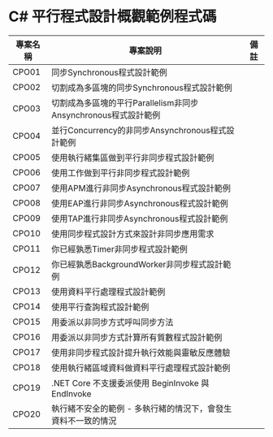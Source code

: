 # C# 平行程式設計概觀範例程式碼

|專案名稱|專案說明|備註|
|-|-|-|
|CPO01|同步Synchronous程式設計範例||
|CPO02|切割成為多區塊的同步Synchronous程式設計範例||
|CPO03|切割成為多區塊的平行Parallelism非同步Ansynchronous程式設計範例||
|CPO04|並行Concurrency的非同步Ansynchronous程式設計範例||
|CPO05|使用執行緒集區做到平行非同步程式設計範例||
|CPO06|使用工作做到平行非同步程式設計範例||
|CPO07|使用APM進行非同步Asynchronous程式設計範例||
|CPO08|使用EAP進行非同步Asynchronous程式設計範例||
|CPO09|使用TAP進行非同步Asynchronous程式設計範例||
|CPO10|使用同步程式設計方式來設計非同步應用需求||
|CPO11|你已經孰悉Timer非同步程式設計範例||
|CPO12|你已經孰悉BackgroundWorker非同步程式設計範例||
|CPO13|使用資料平行處理程式設計範例||
|CPO14|使用平行查詢程式設計範例||
|CPO15|用委派以非同步方式呼叫同步方法||
|CPO16|用委派以非同步方式計算所有質數程式設計範例||
|CPO17|使用非同步程式設計提升執行效能與靈敏反應體驗||
|CPO18|使用執行緒區域資料做資料平行處理程式設計範例||
|CPO19|.NET Core 不支援委派使用 BeginInvoke 與 EndInvoke ||
|CPO20|執行緒不安全的範例 - 多執行緒的情況下，會發生資料不一致的情況||


